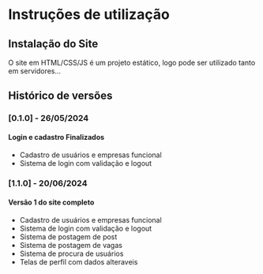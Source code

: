 # Instruções de utilização

## Instalação do Site

O site em HTML/CSS/JS é um projeto estático, logo pode ser utilizado tanto em servidores...

## Histórico de versões

### [0.1.0] - 26/05/2024
#### Login e cadastro Finalizados
- Cadastro de usuários e empresas funcional
- Sistema de login com validação e logout
### [1.1.0] - 20/06/2024
#### Versão 1 do site completo
- Cadastro de usuários e empresas funcional
- Sistema de login com validação e logout
- Sistema de postagem de post
- Sistema de postagem de vagas
- Sistema de procura de usuários
- Telas de perfil com dados alteraveis
